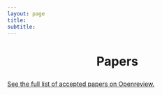 ```yaml
---
layout: page
title: 
subtitle: 
---
```


<h1 style="text-align:center; margin-bottom:20pt; !important"> Papers </h1>

[See the full list of accepted papers on Openreview.](https://openreview.net/group?id=aclweb.org/ACL/2024/Workshop/ClimateNLP#tab-accept)